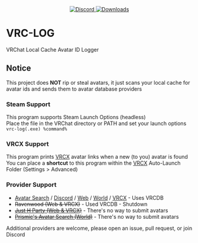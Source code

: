 <div align="center">
  <a href="https://discord.shaybox.com">
    <img alt="Discord" src="https://img.shields.io/discord/824865729445888041?color=404eed&label=Discord&logo=Discord&logoColor=FFFFFF">
  </a>
  <a href="https://github.com/shaybox/vrc-log/releases/latest">
    <img alt="Downloads" src="https://img.shields.io/github/downloads/shaybox/vrc-log/total?color=3fb950&label=Downloads&logo=github&logoColor=FFFFFF">
  </a>
</div>

# VRC-LOG

VRChat Local Cache Avatar ID Logger

## Notice
This project does **NOT** rip or steal avatars, it just scans your local cache for avatar ids and sends them to avatar database providers

### Steam Support
This program supports Steam Launch Options (headless)  
Place the file in the VRChat directory or PATH and set your launch options  
`vrc-log(.exe) %command%`

### VRCX Support
This program prints [VRCX] avatar links when a new (to you) avatar is found  
You can place a **shortcut** to this program within the [VRCX] Auto-Launch Folder (Settings > Advanced)

### Provider Support
- [Avatar Search] / [Discord](https://discord.gg/q427ecnUvj) / [Web](https://vrcdb.com) / [World](https://vrchat.com/home/world/wrld_1146f625-5d42-40f5-bfe7-06a7664e2796) / [VRCX](https://vrcx.vrcdb.com/avatars/Avatar/VRCX) - Uses VRCDB
- ~~Ravenwood (Web & VRCX)~~ - Used VRCDB - Shutdown
- ~~[Just H Party (Web & VRCX)]~~ - There's no way to submit avatars
- ~~[Prismic's Avatar Search (World)]~~ - There's no way to submit avatars

Additional providers are welcome, please open an issue, pull request, or join Discord

[Avatar Search]: https://sites.smokes-hub.de
[Just H Party (Web & VRCX)]: https://avtr.just-h.party
[Prismic's Avatar Search (World)]: https://vrchat.com/home/world/wrld_57514404-7f4e-4aee-a50a-57f55d3084bf
[VRCX]: https://github.com/vrcx-team/VRCX?tab=readme-ov-file#--vrcx
